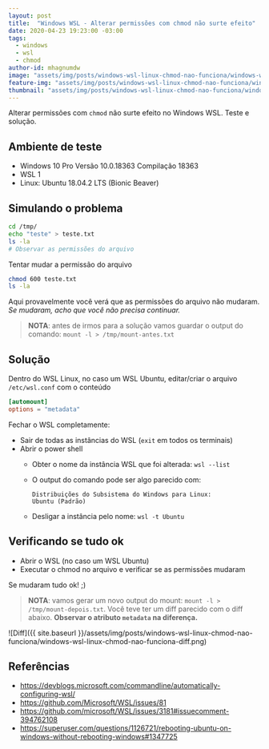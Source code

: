 ```yaml
---
layout: post
title:  "Windows WSL - Alterar permissões com chmod não surte efeito"
date: 2020-04-23 19:23:00 -03:00
tags:
  - windows
  - wsl
  - chmod
author-id: mhagnumdw
image: "assets/img/posts/windows-wsl-linux-chmod-nao-funciona/windows-wsl-linux-chmod-nao-funciona-banner.png"
feature-img: "assets/img/posts/windows-wsl-linux-chmod-nao-funciona/windows-wsl-linux-chmod-nao-funciona-banner.png"
thumbnail: "assets/img/posts/windows-wsl-linux-chmod-nao-funciona/windows-wsl-linux-chmod-nao-funciona-banner.png"
---
```


Alterar permissões com `chmod` não surte efeito no Windows WSL. Teste e solução.

<!--more-->

## Ambiente de teste

- Windows 10 Pro Versão 10.0.18363 Compilação 18363
- WSL 1
- Linux: Ubuntu 18.04.2 LTS (Bionic Beaver)

## Simulando o problema

```bash
cd /tmp/
echo "teste" > teste.txt
ls -la
# Observar as permissões do arquivo
```

Tentar mudar a permissão do arquivo

```bash
chmod 600 teste.txt
ls -la
```

Aqui provavelmente você verá que as permissões do arquivo não mudaram. _Se mudaram, acho que você não precisa continuar._

> **NOTA**: antes de irmos para a solução vamos guardar o output do comando: `mount -l > /tmp/mount-antes.txt`

## Solução

Dentro do WSL Linux, no caso um WSL Ubuntu, editar/criar o arquivo
`/etc/wsl.conf` com o conteúdo

```conf
[automount]
options = "metadata"
```

Fechar o WSL completamente:

- Sair de todas as instâncias do WSL (`exit` em todos os terminais)
- Abrir o power shell
  - Obter o nome da instância WSL que foi alterada: `wsl --list`
  - O output do comando pode ser algo parecido com:

    ```text
    Distribuições do Subsistema do Windows para Linux:
    Ubuntu (Padrão)
    ```

  - Desligar a instância pelo nome: `wsl -t Ubuntu`

## Verificando se tudo ok

- Abrir o WSL (no caso um WSL Ubuntu)
- Executar o chmod no arquivo e verificar se as permissões mudaram

Se mudaram tudo ok! ;)

> **NOTA**: vamos gerar um novo output do mount: `mount -l > /tmp/mount-depois.txt`. Você teve ter um diff parecido com o diff abaixo. **Observar o atributo `metadata` na diferença.**

![Diff]({{ site.baseurl }}/assets/img/posts/windows-wsl-linux-chmod-nao-funciona/windows-wsl-linux-chmod-nao-funciona-diff.png)

## Referências

- <https://devblogs.microsoft.com/commandline/automatically-configuring-wsl/>
- <https://github.com/Microsoft/WSL/issues/81>
- <https://github.com/microsoft/WSL/issues/3181#issuecomment-394762108>
- <https://superuser.com/questions/1126721/rebooting-ubuntu-on-windows-without-rebooting-windows#1347725>
